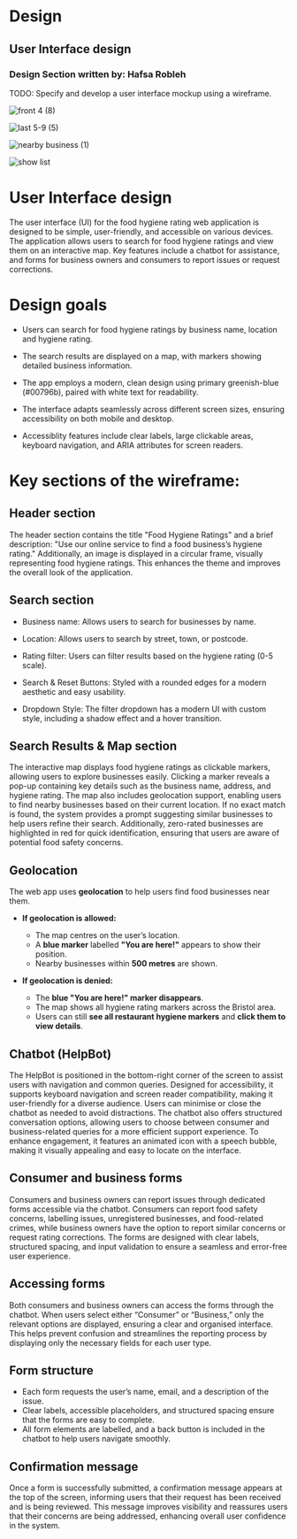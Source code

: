 # Design

## User Interface design
### Design Section written by: Hafsa Robleh
TODO: Specify and develop a user interface mockup using a wireframe.


![front 4  (8)](https://github.com/user-attachments/assets/e626591e-36db-4e65-a31a-45ab6f8d4fdb)


![last 5-9 (5)](https://github.com/user-attachments/assets/a184fd99-f451-40d2-89ee-4cc6ad82cb71)


![nearby business (1)](https://github.com/user-attachments/assets/66470052-27e1-48ec-acb8-ae07c2557ef3)



![show list ](https://github.com/user-attachments/assets/fc4ed92d-ba64-4978-a84d-8ad07d97831b)



# User Interface design 

The user interface (UI) for the food hygiene rating web application is designed to be simple, user-friendly, and accessible on various devices. The application allows users to search for food hygiene ratings and view them on an interactive map. Key features include a chatbot for assistance, and forms for business owners and consumers to report issues or request corrections.  

 

# Design goals 

- Users can search for food hygiene ratings by business name, location and hygiene rating. 

- The search results are displayed on a map, with markers showing detailed business information.   

 
- The app employs a modern, clean design using primary greenish-blue (#00796b), paired with white text for readability. 

 
- The interface adapts seamlessly across different screen sizes, ensuring accessibility on both mobile and desktop.
 
  
- Accessiblity features include clear labels, large clickable areas, keyboard navigation, and ARIA attributes for screen readers. 

 
# Key sections of the wireframe:  

## Header section 
The header section contains the title "Food Hygiene Ratings" and a brief description: "Use our online service to find a food business’s hygiene rating."
Additionally, an image is displayed in a circular frame, visually representing food hygiene ratings. This enhances the theme and improves the overall look of the application.
 

## Search section  

- Business name: Allows users to search for businesses by name. 

- Location: Allows users to search by street, town, or postcode. 

- Rating filter: Users can filter results based on the hygiene rating (0-5 scale).

- Search & Reset Buttons: Styled with a rounded edges for a modern aesthetic and easy 
  usability.  

- Dropdown Style: The filter dropdown has a modern UI with custom style, including a 
  shadow effect and a hover transition.

## Search Results & Map section 

The interactive map displays food hygiene ratings as clickable markers, allowing users to explore businesses easily. Clicking a marker reveals a pop-up containing key details such as the business name, address, and hygiene rating. The map also includes geolocation support, enabling users to find nearby businesses based on their current location. If no exact match is found, the system provides a prompt suggesting similar businesses to help users refine their search. Additionally, zero-rated businesses are highlighted in red for quick identification, ensuring that users are aware of potential food safety concerns.



## Geolocation   
The web app uses **geolocation** to help users find food businesses near them.  

- **If geolocation is allowed:**  
  - The map centres on the user’s location.  
  - A **blue marker** labelled **"You are here!"** appears to show their position.  
  - Nearby businesses within **500 metres** are shown.  

- **If geolocation is denied:**   
  - The **blue "You are here!" marker disappears**.
  - The map shows all hygiene rating markers across the Bristol area.
  - Users can still **see all restaurant hygiene markers** and **click them to 
    view details**.
    

## Chatbot (HelpBot)  
The HelpBot is positioned in the bottom-right corner of the screen to assist users with navigation and common queries. Designed for accessibility, it supports keyboard navigation and screen reader compatibility, making it user-friendly for a diverse audience. Users can minimise or close the chatbot as needed to avoid distractions.
The chatbot also offers structured conversation options, allowing users to choose between consumer and business-related queries for a more efficient support experience. To enhance engagement, it features an animated icon with a speech bubble, making it visually appealing and easy to locate on the interface.

  
## Consumer and business forms  
Consumers and business owners can report issues through dedicated forms accessible via the chatbot. Consumers can report food safety concerns, labelling issues, unregistered businesses, and food-related crimes, while business owners have the option to report similar concerns or request rating corrections. The forms are designed with clear labels, structured spacing, and input validation to ensure a seamless and error-free user experience.



## Accessing forms 
Both consumers and business owners can access the forms through the chatbot. When users select either “Consumer” or “Business,” only the relevant options are displayed, ensuring a clear and organised interface. This helps prevent confusion and streamlines the reporting process by displaying only the necessary fields for each user type.


## Form structure  

- Each form requests the user’s name, email, and a description of the issue.
- Clear labels, accessible placeholders, and structured spacing ensure that the forms are easy to complete.
- All form elements are labelled, and a back button is included in the chatbot to help users navigate smoothly.

 

## Confirmation message  

Once a form is successfully submitted, a confirmation message appears at the top of the screen, informing users that their request has been received and is being reviewed. This message improves visibility and reassures users that their concerns are being addressed, enhancing overall user confidence in the system.




